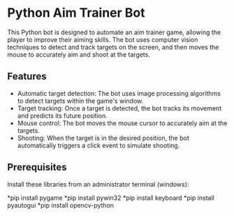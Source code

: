 # Python Aim Trainer Bot

This Python bot is designed to automate an aim trainer game, allowing the player to improve their aiming skills. The bot uses computer vision techniques to detect and track targets on the screen, and then moves the mouse to accurately aim and shoot at the targets.

## Features

- Automatic target detection: The bot uses image processing algorithms to detect targets within the game's window.
- Target tracking: Once a target is detected, the bot tracks its movement and predicts its future position.
- Mouse control: The bot moves the mouse cursor to accurately aim at the targets.
- Shooting: When the target is in the desired position, the bot automatically triggers a click event to simulate shooting.

## Prerequisites

Install these libraries from an administrator terminal (windows):

*pip install pygame
*pip install pywin32
*pip install keyboard
*pip install pyautogui
*pip install opencv-python
